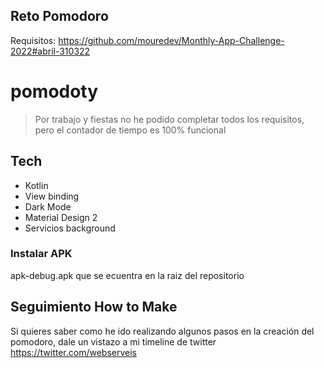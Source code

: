 ## Reto Pomodoro
Requisitos: https://github.com/mouredev/Monthly-App-Challenge-2022#abril-310322

# pomodoty
> Por trabajo y fiestas no he podido completar todos los requisitos, pero el contador de tiempo es 100% funcional

 
## Tech

 - Kotlin
 - View binding
 - Dark Mode
 - Material Design 2
 - Servicios background

### Instalar APK
apk-debug.apk que se ecuentra en la raiz del repositorio

## Seguimiento How to Make
Si quieres saber como he ido realizando algunos pasos en la creación del pomodoro, dale un vistazo a mi timeline de twitter https://twitter.com/webserveis
